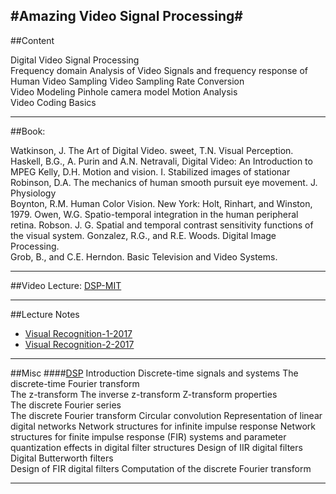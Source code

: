 #Amazing Video Signal Processing#
--------------------------------------------------------------------------------------------------------------------
##Content

  Digital Video Signal Processing	
  Frequency domain Analysis of Video Signals and frequency response of Human
  Video Sampling
  Video Sampling Rate Conversion	
  Video Modeling
  Pinhole camera model
  Motion Analysis	
  Video Coding Basics	

--------------------------------------------------------------------------------------------------------------------

##Book:

  Watkinson, J. The Art of Digital Video. 
  sweet, T.N. Visual Perception. 
  Haskell,  B.G.,  A.  Purin  and  A.N.  Netravali,  Digital  Video:  An  Introduction  to  MPEG
  Kelly,  D.H.  Motion  and  vision.  I.  Stabilized  images  of  stationar
  Robinson,  D.A.  The mechanics  of  human  smooth  pursuit  eye  movement.  J.  Physiology  
  Boynton, R.M. Human Color Vision. New York: Holt, Rinhart, and Winston, 1979.
  Owen,  W.G.  Spatio-temporal  integration  in  the  human  peripheral  retina.
  Robson. J. G. Spatial and temporal contrast sensitivity functions of the visual system. 
  Gonzalez,  R.G.,  and  R.E.  Woods.  Digital Image  Processing.  
  Grob,  B.,  and  C.E.  Herndon.  Basic  Television  and  Video  Systems. 


--------------------------------------------------------------------------------------------------------------------

##Video Lecture:
[DSP-MIT](https://ocw.mit.edu/resources/res-6-008-digital-signal-processing-spring-2011/video-lectures/lecture-1-introduction/)


--------------------------------------------------------------------------------------------------------------------
##Lecture Notes 

  - [Visual Recognition-1-2017](http://nptel.ac.in/downloads/117104020/)
  - [Visual Recognition-2-2017](https://www.cse.iitk.ac.in/users/vinaypn/teaching/visrec2/)
--------------------------------------------------------------------------------------------------------------------
##Misc
####[DSP](https://ocw.mit.edu/resources/res-6-008-digital-signal-processing-spring-2011/study-materials/)
  Introduction 
 	Discrete-time signals and systems
 	The discrete-time Fourier transform 	
 	The z-transform 
 	The inverse z-transform 
	Z-transform properties 	
 	The discrete Fourier series 	
 	The discrete Fourier transform 
 	Circular convolution 
 	Representation of linear digital networks 
 	Network structures for infinite impulse response 
 	Network structures for finite impulse response (FIR) systems and parameter quantization effects in digital filter structures 
 	Design of IIR digital filters
 	Digital Butterworth filters 	
 	Design of FIR digital filters 
 	Computation of the discrete Fourier transform
  

--------------------------------------------------------------------------------------------------------------------













